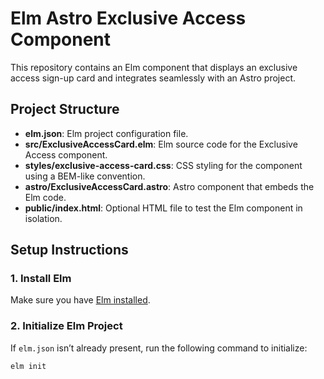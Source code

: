 # Elm Astro Exclusive Access Component

This repository contains an Elm component that displays an exclusive access sign-up card and integrates seamlessly with an Astro project.

## Project Structure

- **elm.json**: Elm project configuration file.
- **src/ExclusiveAccessCard.elm**: Elm source code for the Exclusive Access component.
- **styles/exclusive-access-card.css**: CSS styling for the component using a BEM-like convention.
- **astro/ExclusiveAccessCard.astro**: Astro component that embeds the Elm code.
- **public/index.html**: Optional HTML file to test the Elm component in isolation.

## Setup Instructions

### 1. Install Elm

Make sure you have [Elm installed](https://guide.elm-lang.org/install.html).

### 2. Initialize Elm Project

If `elm.json` isn’t already present, run the following command to initialize:

```bash
elm init
```
